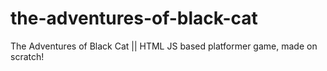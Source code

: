 # the-adventures-of-black-cat
The Adventures of Black Cat || HTML JS based platformer game, made on scratch!
